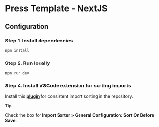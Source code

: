 # Press Template - NextJS

## Configuration

### Step 1. Install dependencies

```bash
npm install
```

### Step 2. Run locally

```bash
npm run dev
```

### Step 4. Install VSCode extension for sorting imports

Install this **[plugin](https://marketplace.visualstudio.com/items?itemName=mike-co.import-sorter)** for consistent import sorting in the repository.

> [!TIP]
> Check the box for **Import Sorter > General Configuration: Sort On Before Save**.
